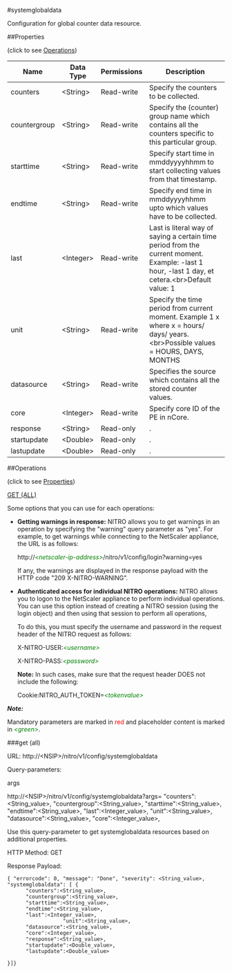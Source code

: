 #systemglobaldata

Configuration for global counter data resource.


##Properties 
<span>(click to see [Operations](#operations))</span>


<table><thead><tr><th>Name</th><th> Data Type</th><th> Permissions</th><th>Description</th></tr></thead><tbody><tr><td>counters</td><td>&lt;String></td><td>Read-write</td><td>Specify the counters to be collected.</td><tr><tr><td>countergroup</td><td>&lt;String></td><td>Read-write</td><td>Specify the (counter) group name which contains all the counters specific to this particular group.</td><tr><tr><td>starttime</td><td>&lt;String></td><td>Read-write</td><td>Specify start time in mmddyyyyhhmm to start collecting values from that timestamp.</td><tr><tr><td>endtime</td><td>&lt;String></td><td>Read-write</td><td>Specify end time in mmddyyyyhhmm upto which values have to be collected.</td><tr><tr><td>last</td><td>&lt;Integer></td><td>Read-write</td><td>Last is literal way of saying a certain time period from the current moment. Example: -last 1 hour, -last 1 day, et cetera.&lt;br>Default value: 1</td><tr><tr><td>unit</td><td>&lt;String></td><td>Read-write</td><td>Specify the time period from current moment. Example 1 x where x = hours/ days/ years.&lt;br>Possible values = HOURS, DAYS, MONTHS</td><tr><tr><td>datasource</td><td>&lt;String></td><td>Read-write</td><td>Specifies the source which contains all the stored counter values.</td><tr><tr><td>core</td><td>&lt;Integer></td><td>Read-write</td><td>Specify core ID of the PE in nCore.</td><tr><tr><td>response</td><td>&lt;String></td><td>Read-only</td><td>.</td><tr><tr><td>startupdate</td><td>&lt;Double></td><td>Read-only</td><td>.</td><tr><tr><td>lastupdate</td><td>&lt;Double></td><td>Read-only</td><td>.</td><tr></tbody></table>
##Operations 
<span>(click to see [Properties](#properties))</span>


[GET (ALL)](#get-(all))


Some options that you can use for each operations:
<ul><li><p><b>Getting warnings in response:</b> NITRO allows you to get warnings in an operation by specifying the "warning" query parameter as "yes". For example, to get warnings while connecting to the NetScaler appliance, the URL is as follows:</p><p>http://<span style="color:green;font-style:italic;">&lt;netscaler-ip-address&gt;</span>/nitro/v1/config/login?warning=yes</p><p>If any, the warnings are displayed in the response payload with the HTTP code "209 X-NITRO-WARNING".</p></li><li><p><b>Authenticated access for individual NITRO operations:</b> NITRO allows you to logon to the NetScaler appliance to perform individual operations. You can use this option instead of creating a NITRO session (using the login object) and then using that session to perform all operations,</p><p>To do this, you must specify the username and password in the request header of the NITRO request as follows:</p><p>X-NITRO-USER:<span style="color:green;font-style:italic;">&lt;username&gt;</span></p><p>X-NITRO-PASS:<span style="color:green;font-style:italic;">&lt;password&gt;</span></p><p><b>Note:</b> In such cases, make sure that the request header DOES not include the following:</p><p>Cookie:NITRO_AUTH_TOKEN=<span style="color:green;font-style:italic;">&lt;tokenvalue&gt;</span></p></li></ul>



***Note:*** 
Mandatory parameters are marked in <span style="color:#FF0000;">red</span> and placeholder content is marked in <span style="color:green;font-style:italic">&lt;green&gt;</span>.

###get (all)



URL: http://&lt;NSIP&gt;/nitro/v1/config/systemglobaldata
Query-parameters:
args
http://&lt;NSIP&gt;/nitro/v1/config/systemglobaldata?args=      "counters":&lt;String_value&gt;,      "countergroup":&lt;String_value&gt;,      "starttime":&lt;String_value&gt;,      "endtime":&lt;String_value&gt;,      "last":&lt;Integer_value&gt;,                  "unit":&lt;String_value&gt;,      "datasource":&lt;String_value&gt;,      "core":&lt;Integer_value&gt;,
Use this query-parameter to get systemglobaldata resources based on additional properties.



HTTP Method: GET
Response Payload: ```{ "errorcode": 0, "message": "Done", "severity": <String_value>, "systemglobaldata": [ {      "counters":<String_value>,      "countergroup":<String_value>,      "starttime":<String_value>,      "endtime":<String_value>,      "last":<Integer_value>,                  "unit":<String_value>,      "datasource":<String_value>,      "core":<Integer_value>,      "response":<String_value>,      "startupdate":<Double_value>,      "lastupdate":<Double_value>}]}```



